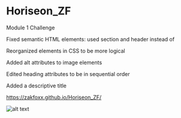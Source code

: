# Horiseon_ZF

Module 1 Challenge

Fixed semantic HTML elements: used section and header instead of <div>

Reorganized elements in CSS to be more logical

Added alt attributes to image elements

Edited heading attributes to be in sequential order

Added a descriptive title
  
https://zakfoxx.github.io/Horiseon_ZF/

![alt text](https://github.com/zakfoxx/Horiseon_ZF/assets/images/Screenshot.png)
